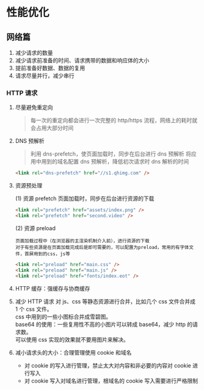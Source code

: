 # 性能优化

## 网络篇

1. 减少请求的数量
2. 减少请求前准备的时间、请求携带的数据和响应体的大小
3. 提前准备好数据、数据的复用
4. 请求尽量并行，减少串行

### HTTP 请求

1. 尽量避免重定向
   > 每一次的重定向都会进行一次完整的 http/https 流程，网络上的耗时就会占用大部分时间
2. DNS 预解析
   > 利用 dns-prefetch，使页面加载时，同步在后台进行 dns 预解析
   > 将应用中用到的域名配置 dns 预解析，降低初次请求时 dns 解析的时间
   ```html
   <link rel="dns-prefetch" href="//s1.qhimg.com" />
   ```
3. 资源预处理

   (1) 资源 prefetch
   页面加载时，同步在后台进行资源的下载

   ```html
   <link rel="prefetch" href="assets/index.png" />
   <link rel="prefetch" href="second.video" />
   ```

   (2) 资源 preload

   ```text
   页面加载过程中（在浏览器的主渲染机制介入前），进行资源的下载
   对于有些资源是在页面加载完成后是即可需要的，可以配置为preload，常用的有字体文件，首屏用到的css，js等
   ```

   ```html
   <link rel="preload" href="main.css" />
   <link rel="preload" href="main.js" />
   <link rel="preload" href="fonts/index.eot" />
   ```

4. HTTP 缓存：强缓存与协商缓存

5. 减少 HTTP 请求
   对 js、css 等静态资源进行合并，比如几个 css 文件合并成 1 个 css 文件。  
   css 中用到的一些小图标合并成雪碧图。  
   base64 的使用：一些复用性不高的小图片可以转成 base64，减少 http 的请求数。  
   可以使用 css 实现的效果就不要用图片来解决。
6. 减小请求头的大小：合理管理使用 cookie 和域名
   - 对 cookie 的写入进行管理，禁止太大对内容和非必要的内容对 cookie 进行写入
   - 对 cookie 写入对域名进行管理，根域名的 cookie 写入需要进行严格限制
